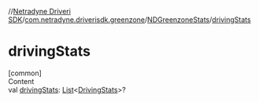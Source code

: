 //[Netradyne Driveri SDK](../../index.md)/[com.netradyne.driverisdk.greenzone](../index.md)/[NDGreenzoneStats](index.md)/[drivingStats](driving-stats.md)



# drivingStats  
[common]  
Content  
val [drivingStats](driving-stats.md): [List](https://kotlinlang.org/api/latest/jvm/stdlib/kotlin.collections/-list/index.html)<[DrivingStats](../-driving-stats/index.md)>?  



